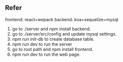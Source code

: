 ## Refer
frontend: react+wepack
backend: koa+sequelize+mysql

1. go to ./server and npm install backend.
2. go to ./server/src/config and update mysql settings.
3. npm run init-db to create database table.
4. npm run dev to run the server
5. go to root path and npm install frontend.
6. npm run dev to run the web page.
